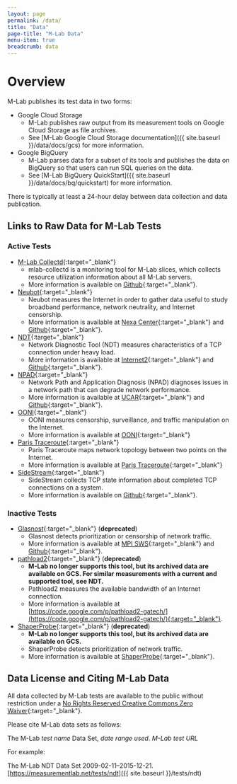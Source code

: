 ```yaml
---
layout: page
permalink: /data/
title: "Data"
page-title: "M-Lab Data"
menu-item: true
breadcrumb: data
---
```


# Overview

M-Lab publishes its test data in two forms:

* Google Cloud Storage
  * M-Lab publishes raw output from its measurement tools on Google Cloud Storage as file archives.
  * See [M-Lab Google Cloud Storage documentation]({{ site.baseurl }}/data/docs/gcs) for more information.
* Google BigQuery
  * M-Lab parses data for a subset of its tools and publishes the data on BigQuery so that users can run SQL queries on the data.
  * See [M-Lab BigQuery QuickStart]({{ site.baseurl }}/data/docs/bq/quickstart) for more information.

There is typically at least a 24-hour delay between data collection and data publication.

## Links to Raw Data for M-Lab Tests

### Active Tests

* [M-Lab Collectd](https://console.developers.google.com/storage/browser/m-lab/utilization/){:target="_blank"}
  * mlab-collectd is a monitoring tool for M-Lab slices, which collects resource utilization information about all M-Lab servers.
  * More information is available on [Github](https://github.com/m-lab/collectd-mlab){:target="_blank"}.
* [Neubot](https://console.developers.google.com/storage/browser/m-lab/neubot/){:target="_blank"}
  * Neubot measures the Internet in order to gather data useful to study broadband performance, network neutrality, and Internet censorship.
  * More information is available at [Nexa Center](https://neubot.nexacenter.org/){:target="_blank"} and [Github](https://github.com/neubot){:target="_blank"}.
* [NDT](https://console.developers.google.com/storage/browser/m-lab/ndt/){:target="_blank"}
  * Network Diagnostic Tool (NDT) measures characteristics of a TCP connection under heavy load.
  * More information is available at [Internet2](http://software.internet2.edu/ndt/){:target="_blank"} and [Github](https://github.com/ndt-project/ndt){:target="_blank"}.
* [NPAD](https://console.developers.google.com/storage/browser/m-lab/npad/){:target="_blank"}
  * Network Path and Application Diagnosis (NPAD) diagnoses issues in a network path that can degrade network performance.
  * More information is available at [UCAR](http://www.ucar.edu/npad/){:target="_blank"} and [Github](https://github.com/npad/npad){:target="_blank"}.
* [OONI](https://console.developers.google.com/storage/browser/m-lab/ooni/){:target="_blank"}
  * OONI measures censorship, surveillance, and traffic manipulation on the Internet.
  * More information is available at [OONI](https://ooni.torproject.org/){:target="_blank"}
* [Paris Traceroute](https://console.developers.google.com/storage/browser/m-lab/paris-traceroute/){:target="_blank"}
  * Paris Traceroute maps network topology between two points on the Internet.
  * More information is available at [Paris Traceroute](http://www.paris-traceroute.net/){:target="_blank"}
* [SideStream](https://console.developers.google.com/storage/browser/m-lab/sidestream/){:target="_blank"}
  * SideStream collects TCP state information about completed TCP connections on a system.
  * More information is available on [Github](https://github.com/npad/sidestream){:target="_blank"}.

### Inactive Tests

* [Glasnost](https://console.developers.google.com/storage/browser/m-lab/glasnost/){:target="_blank"} (**deprecated**)
  * Glasnost detects prioritization or censorship of network traffic.
  * More information is available at [MPI SWS](http://broadband.mpi-sws.org/transparency/bttest-mlab.php){:target="_blank"} and [Github](https://github.com/marcelscode/glasnost){:target="_blank"}.
* [pathload2](https://console.developers.google.com/storage/browser/m-lab/pathload2/){:target="_blank"} (**deprecated**)
  * **M-Lab no longer supports this tool, but its archived data are available on GCS. For similar measurements with a current and supported tool, see NDT.**
  * Pathload2 measures the available bandwidth of an Internet connection.
  * More information is available at [https://code.google.com/p/pathload2-gatech/](https://code.google.com/p/pathload2-gatech/){:target="_blank"}.
* [ShaperProbe](https://console.developers.google.com/storage/browser/m-lab/shaperprobe/){:target="_blank"} (**deprecated**)
  * **M-Lab no longer supports this tool, but its archived data are available on GCS.**
  * ShaperProbe detects prioritization of network traffic.
  * More information is available at [ShaperProbe](http://netinfer.net/diffprobe/shaperprobe.html){:target="_blank"}.

## Data License and Citing M-Lab Data

All data collected by M-Lab tests are available to the public without restriction under a [No Rights Reserved Creative Commons Zero Waiver](http://creativecommons.org/about/cc0){:target="_blank"}.

Please cite M-Lab data sets as follows:

The M-Lab *test name* Data Set, *date range used*. *M-Lab test URL*

For example:

The M-Lab NDT Data Set 2009-02-11–2015-12-21. [https://measurementlab.net/tests/ndt]({{ site.baseurl }}/tests/ndt)
